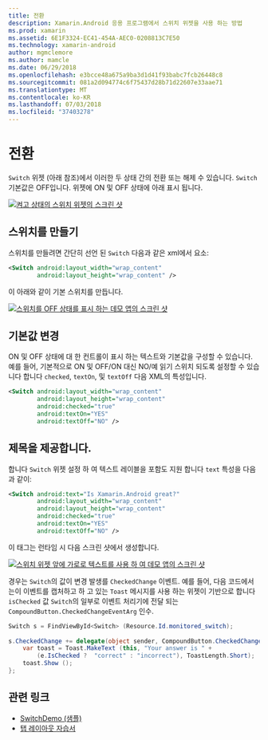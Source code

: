 ```yaml
---
title: 전환
description: Xamarin.Android 응용 프로그램에서 스위치 위젯을 사용 하는 방법
ms.prod: xamarin
ms.assetid: 6E1F3324-EC41-454A-AEC0-0208813C7E50
ms.technology: xamarin-android
author: mgmclemore
ms.author: mamcle
ms.date: 06/29/2018
ms.openlocfilehash: e3bcce48a675a9ba3d1d41f93babc7fcb26448c8
ms.sourcegitcommit: 081a2d094774c6f75437d28b71d22607e33aae71
ms.translationtype: MT
ms.contentlocale: ko-KR
ms.lasthandoff: 07/03/2018
ms.locfileid: "37403278"
---
```

# <a name="switch"></a>전환

`Switch` 위젯 (아래 참조)에서 이러한 두 상태 간의 전환 또는 해제 수 있습니다. `Switch` 기본값은 OFF입니다. 위젯에 ON 및 OFF 상태에 아래 표시 됩니다.

[![켜고 상태의 스위치 위젯의 스크린 샷](switch-images/16-switch-onoff.png)](switch-images/16-switch-onoff.png#lightbox)


## <a name="creating-a-switch"></a>스위치를 만들기

스위치를 만들려면 간단히 선언 된 `Switch` 다음과 같은 xml에서 요소:

```xml
<Switch android:layout_width="wrap_content"
        android:layout_height="wrap_content" />
```

이 아래와 같이 기본 스위치를 만듭니다.

[![스위치를 OFF 상태를 표시 하는 데모 앱의 스크린 샷](switch-images/07-switch.png)](switch-images/07-switch.png#lightbox)


## <a name="changing-default-values"></a>기본값 변경

ON 및 OFF 상태에 대 한 컨트롤이 표시 하는 텍스트와 기본값을 구성할 수 있습니다. 예를 들어, 기본적으로 ON 및 OFF/ON 대신 NO/예 읽기 스위치 되도록 설정할 수 있습니다 합니다 `checked`, `textOn`, 및 `textOff` 다음 XML의 특성입니다.

```xml
<Switch android:layout_width="wrap_content"
        android:layout_height="wrap_content"
        android:checked="true"
        android:textOn="YES"
        android:textOff="NO" />
```



## <a name="providing-a-title"></a>제목을 제공합니다.

합니다 `Switch` 위젯 설정 하 여 텍스트 레이블을 포함도 지원 합니다 `text` 특성을 다음과 같이:

```xml
<Switch android:text="Is Xamarin.Android great?"
        android:layout_width="wrap_content"
        android:layout_height="wrap_content"
        android:checked="true"
        android:textOn="YES"
        android:textOff="NO" />
```

이 태그는 런타임 시 다음 스크린 샷에서 생성합니다.

[![스위치 위젯 앞에 가로로 텍스트를 사용 하 여 데모 앱의 스크린 샷](switch-images/08-switch.png)](switch-images/08-switch.png#lightbox)

경우는 `Switch`의 값이 변경 발생를 `CheckedChange` 이벤트.
예를 들어, 다음 코드에서는이 이벤트를 캡처하고 하 고 있는 `Toast` 메시지를 사용 하는 위젯이 기반으로 합니다 `isChecked` 값 `Switch`의 일부로 이벤트 처리기에 전달 되는 `CompoundButton.CheckedChangeEventArg` 인수.

```csharp
Switch s = FindViewById<Switch> (Resource.Id.monitored_switch);
           
s.CheckedChange += delegate(object sender, CompoundButton.CheckedChangeEventArgs e) {
    var toast = Toast.MakeText (this, "Your answer is " +
        (e.IsChecked ?  "correct" : "incorrect"), ToastLength.Short);
    toast.Show ();
};
```


## <a name="related-links"></a>관련 링크

- [SwitchDemo (샘플)](https://developer.xamarin.com/samples/monodroid/SwitchDemo/)
- [탭 레이아웃 자습서](~/android/user-interface/layouts/tab-layout/index.md)
